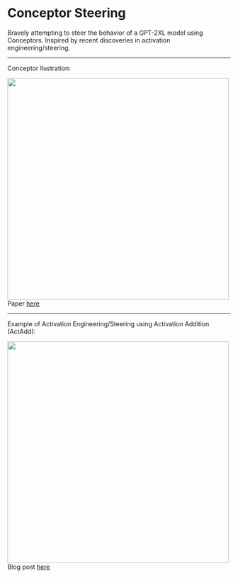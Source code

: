 # Conceptor Steering
Bravely attempting to steer the behavior of a GPT-2XL model using Conceptors.
Inspired by recent discoveries in activation engineering/steering.

<hr>

Conceptor Ilustration:

<img src="https://github-production-user-asset-6210df.s3.amazonaws.com/28119128/273857673-725f36e1-6067-4426-93dd-dc7667da2922.png" width="500" >
Paper <a href="https://arxiv.org/pdf/1406.2671.pdf">here</a><br>

<hr>

Example of Activation Engineering/Steering using Activation Addition (ActAdd):

<img src="https://github-production-user-asset-6210df.s3.amazonaws.com/28119128/273857700-e6fb55b2-af80-418a-9709-633f5f579416.png" width="500">
Blog post <a href="https://www.lesswrong.com/posts/5spBue2z2tw4JuDCx/steering-gpt-2-xl-by-adding-an-activation-vector">here</a>
